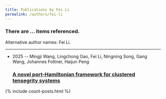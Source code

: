 ```yaml
---
title: Publications by Fei Li
permalink: /authors/fei-li
---
```


<h3 id="number-posts">There are ... items referenced.</h3>
<p id='info-authors'>Alternative author names: Fei Li.</p>
<hr />
<ul class="post-list">
<li><span class='post-meta'>2025 -- Mingji Wang, Lingchong Gao, Fei Li, Ningning Song, Gang Wang, Johannes Fottner, Haijun Peng</span><h3><a class='post-link' href="{{ site.baseurl }}/a-novel-port-hamiltonian-framework-for-clustered-tensegrity-systems">A novel port-Hamiltonian framework for clustered tensegrity systems</a></h3></li>

</ul>
{% include count-posts.html %}
